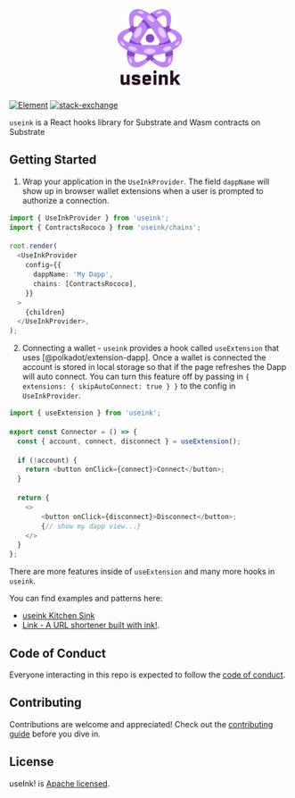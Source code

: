 <div align="center" style="margin-bottom: 24px;">
  <img src="./useink-logo.svg" alt="ink!" height="136" />
</div>

[![Element][k1]][k2] [![stack-exchange][s1]][s2] 

[k1]: https://img.shields.io/badge/matrix-chat-brightgreen.svg?style=flat
[k2]: https://matrix.to/#/#useink:parity.io
[s1]: https://img.shields.io/badge/click-white.svg?logo=StackExchange&label=useink%20Support%20on%20StackExchange&labelColor=white&color=blue
[s2]: https://substrate.stackexchange.com/questions/tagged/useink?tab=Votes

`useink` is a React hooks library for Substrate and Wasm contracts on Substrate

## Getting Started

1. Wrap your application in the `UseInkProvider`. The field `dappName` will show
   up in browser wallet extensions when a user is prompted to authorize a
   connection.

```ts
import { UseInkProvider } from 'useink';
import { ContractsRococo } from 'useink/chains';

root.render(
  <UseInkProvider
    config={{
      dappName: 'My Dapp',
      chains: [ContractsRococo],
    }}
  >
    {children}
  </UseInkProvider>,
);
```

2. Connecting a wallet - `useink` provides a hook called `useExtension` that
   uses [@polkadot/extension-dapp]. Once a wallet is connected the account is
   stored in local storage so that if the page refreshes the Dapp will auto
   connect. You can turn this feature off by passing in
   `{ extensions: { skipAutoConnect: true } }` to the config in
   `UseInkProvider`.

```ts
import { useExtension } from 'useink';

export const Connector = () => {
  const { account, connect, disconnect } = useExtension();

  if (!account) {
    return <button onClick={connect}>Connect</button>;
  }

  return {
    <>
        <button onClick={disconnect}>Disconnect</button>;
        {// show my dapp view...}
    </>
  }
};
```

There are more features inside of `useExtension` and many more hooks in
`useink`.

You can find examples and patterns here:

* [useink Kitchen Sink](https://github.com/paritytech/useink-kitchen-sink)
* [Link - A URL shortener built with ink!](https://github.com/paritytech/link).

## Code of Conduct

Everyone interacting in this repo is expected to follow the
[code of conduct](CODE_OF_CONDUCT.md).

## Contributing

Contributions are welcome and appreciated! Check out the
[contributing guide](CONTRIBUTING.md) before you dive in.

## License

useInk! is [Apache licensed](LICENSE).
